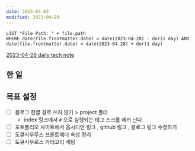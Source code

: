 ```yaml
---
date: 2023-03-03
modified: 2023-04-29
---
```


```dataview
LIST "File Path: " + file.path
WHERE date(file.frontmatter.date) > date(2023-04-28) - dur(1 day) AND date(file.frontmatter.date) < date(2023-04-28) + dur(1 day)
```

[2023-04-28 daily tech note](../../topic/tech-review/T2023-04-28/T2023-04-28)

## 한 일

## 목표 설정

- [ ] 블로그 한글 경로 쓰지 않기 > project 폴더
  - index 링크에서 `#` 으로 실행되는 태그 스크롤 에러 난다
- [ ] 포트폴리오 사이트에서 옵시디언 링크 , github 링크 , 블로그 링크 수정하기
- [ ] 도큐사우루스 프론트메터 속성 정리
- [ ] 도큐사우르스 카테고리 세팅
